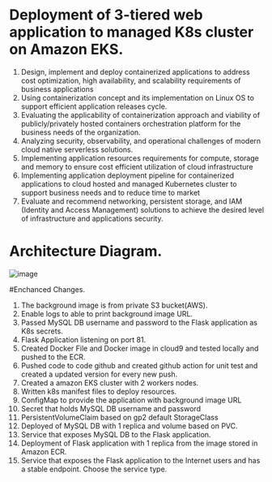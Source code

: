 # Deployment of 3-tiered web application to managed K8s cluster on Amazon EKS.
1. Design, implement and deploy containerized applications to address cost optimization, high availability, and scalability requirements of business applications
2. Using containerization concept and its implementation on Linux OS to support efficient application releases cycle.
3. Evaluating the applicability of containerization approach and viability of publicly/privately hosted containers orchestration platform for the business needs of the organization.
4.  Analyzing security, observability, and operational challenges of modern cloud native serverless solutions.
5. Implementing application resources requirements for compute, storage and memory to ensure cost efficient utilization of cloud infrastructure
6. Implementing application deployment pipeline for containerized applications to cloud hosted and managed Kubernetes cluster to support business needs and to reduce time to market
7.  Evaluate and recommend networking, persistent storage, and IAM (Identity and Access Management) solutions to achieve the desired level of infrastructure and applications security.


# Architecture Diagram.

![image](https://user-images.githubusercontent.com/22864449/190554929-b0ceabf5-c8bd-404a-99e0-e3dcb2960aff.png)

#Enchanced Changes.

1. The background image is from private S3 bucket(AWS).
2. Enable logs to able to print background image URL.
3. Passed MySQL DB username and password to the Flask application as K8s secrets.
4. Flask Application listening on port 81.
5. Created Docker File and Docker image in cloud9 and tested locally and pushed to the ECR.
6. Pushed code to code github and created github action for unit test and created a updated version for every new push.
7. Created a amazon EKS cluster with 2 workers nodes.
8. Written k8s manifest files to deploy resources.
9. ConfigMap to provide the application with background image URL
10. Secret that holds MySQL DB username and password  
11. PersistentVolumeClaim based on gp2 default StorageClass
12. Deployed of MySQL DB with 1 replica and volume based on PVC.
13. Service that exposes MySQL DB to the Flask application.
14. Deployment of Flask application with 1 replica from the image stored in Amazon ECR.
15. Service that exposes the Flask application to the Internet users and has a stable endpoint. Choose the service type.



